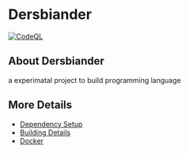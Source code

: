 # Dersbiander
[![CodeQL](https://github.com/cpp-best-practices/cmake_template/actions/workflows/codeql-analysis.yml/badge.svg)](https://github.com/cpp-best-practices/cmake_template/actions/workflows/codeql-analysis.yml)

## About Dersbiander

a experimatal  project  to  build  programming language

## More Details

* [Dependency Setup](README_dependencies.md)
* [Building Details](README_building.md)
* [Docker](README_docker.md)
